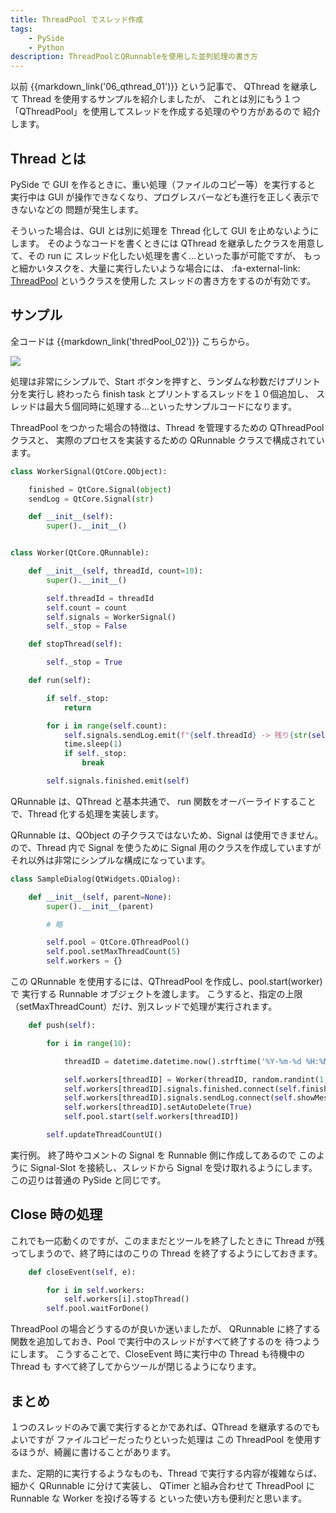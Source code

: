 ```yaml
---
title: ThreadPool でスレッド作成
tags:
    - PySide
    - Python
description: ThreadPoolとQRunnableを使用した並列処理の書き方
---
```


以前 {{markdown_link('06_qthread_01')}} という記事で、 QThread を継承して Thread を使用するサンプルを紹介しましたが、
これとは別にもう１つ「QThreadPool」を使用してスレッドを作成する処理のやり方があるので
紹介します。

## Thread とは

PySide で GUI を作るときに、重い処理（ファイルのコピー等）を実行すると
実行中は GUI が操作できなくなり、プログレスバーなども進行を正しく表示できないなどの
問題が発生します。

そういった場合は、GUI とは別に処理を Thread 化して GUI を止めないようにします。
そのようなコードを書くときには QThread を継承したクラスを用意して、その run に
スレッド化したい処理を書く...といった事が可能ですが、
もっと細かいタスクを、大量に実行したいような場合には、 :fa-external-link: [ThreadPool](https://doc.qt.io/qtforpython/PySide6/QtCore/QThreadPool.html#qthreadpool) というクラスを使用した
スレッドの書き方をするのが有効です。

## サンプル

全コードは {{markdown_link('thredPool_02')}} こちらから。

![](https://gyazo.com/f966a2327ffb974f871f13e244fd2994.png)

処理は非常にシンプルで、Start ボタンを押すと、ランダムな秒数だけプリント分を実行し
終わったら finish task とプリントするスレッドを１０個追加し、
スレッドは最大５個同時に処理する...といったサンプルコードになります。

ThreadPool をつかった場合の特徴は、Thread を管理するための QThreadPool クラスと、
実際のプロセスを実装するための QRunnable クラスで構成されています。

```python
class WorkerSignal(QtCore.QObject):

    finished = QtCore.Signal(object)
    sendLog = QtCore.Signal(str)

    def __init__(self):
        super().__init__()


class Worker(QtCore.QRunnable):

    def __init__(self, threadId, count=10):
        super().__init__()

        self.threadId = threadId
        self.count = count
        self.signals = WorkerSignal()
        self._stop = False

    def stopThread(self):

        self._stop = True

    def run(self):

        if self._stop:
            return

        for i in range(self.count):
            self.signals.sendLog.emit(f"{self.threadId} -> 残り{str(self.count - i)}")
            time.sleep(1)
            if self._stop:
                break

        self.signals.finished.emit(self)
```

QRunnable は、QThread と基本共通で、
run 関数をオーバーライドすることで、Thread 化する処理を実装します。

QRunnable は、QObject の子クラスではないため、Signal は使用できません。
ので、Thread 内で Signal を使うために Signal 用のクラスを作成していますが
それ以外は非常にシンプルな構成になっています。

```python
class SampleDialog(QtWidgets.QDialog):

    def __init__(self, parent=None):
        super().__init__(parent)

        # 略

        self.pool = QtCore.QThreadPool()
        self.pool.setMaxThreadCount(5)
        self.workers = {}
```

この QRunnable を使用するには、QThreadPool を作成し、pool.start(worker) で
実行する Runnable オブジェクトを渡します。
こうすると、指定の上限（setMaxThreadCount）だけ、別スレッドで処理が実行されます。

```python
    def push(self):

        for i in range(10):

            threadID = datetime.datetime.now().strftime('%Y-%m-%d %H:%M:%S_%f_') + str(i)  # 今の日付をKeyにする

            self.workers[threadID] = Worker(threadID, random.randint(1, 10))
            self.workers[threadID].signals.finished.connect(self.finishTask)
            self.workers[threadID].signals.sendLog.connect(self.showMessage)
            self.workers[threadID].setAutoDelete(True)
            self.pool.start(self.workers[threadID])

        self.updateThreadCountUI()
```

実行例。
終了時やコメントの Signal を Runnable 側に作成してあるので
このように Signal-Slot を接続し、スレッドから Signal を受け取れるようにします。
この辺りは普通の PySide と同じです。

## Close 時の処理

これでも一応動くのですが、このままだとツールを終了したときに
Thread が残ってしまうので、終了時にはのこりの Thread を終了するようにしておきます。

```python
    def closeEvent(self, e):

        for i in self.workers:
            self.workers[i].stopThread()
        self.pool.waitForDone()
```

ThreadPool の場合どうするのが良いか迷いましたが、
QRunnable に終了する関数を追加しておき、Pool で実行中のスレッドがすべて終了するのを
待つようにします。
こうすることで、CloseEvent 時に実行中の Thread も待機中の Thread も
すべて終了してからツールが閉じるようになります。

## まとめ

１つのスレッドのみで裏で実行するとかであれば、QThread を継承するのでもよいですが
ファイルコピーだったりといった処理は
この ThreadPool を使用するほうが、綺麗に書けることがあります。

また、定期的に実行するようなものも、Thread で実行する内容が複雑ならば、
細かく QRunnable に分けて実装し、
QTimer と組み合わせて ThreadPool に Runnable な Worker を投げる等する
といった使い方も便利だと思います。
